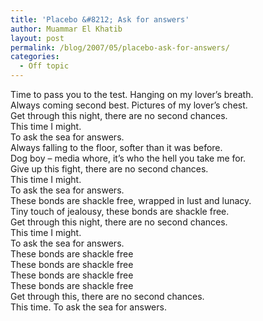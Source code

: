 ```yaml
---
title: 'Placebo &#8212; Ask for answers'
author: Muammar El Khatib
layout: post
permalink: /blog/2007/05/placebo-ask-for-answers/
categories:
  - Off topic
---
```

  
Time to pass you to the test. Hanging on my lover&#8217;s breath.  
Always coming second best. Pictures of my lover&#8217;s chest.  
Get through this night, there are no second chances.  
This time I might.  
To ask the sea for answers.  
Always falling to the floor, softer than it was before.  
Dog boy &#8211; media whore, it&#8217;s who the hell you take me for.  
Give up this fight, there are no second chances.  
This time I might.  
To ask the sea for answers.  
These bonds are shackle free, wrapped in lust and lunacy.  
Tiny touch of jealousy, these bonds are shackle free.  
Get through this night, there are no second chances.  
This time I might.  
To ask the sea for answers.  
These bonds are shackle free  
These bonds are shackle free  
These bonds are shackle free  
These bonds are shackle free  
Get through this, there are no second chances.  
This time. To ask the sea for answers.